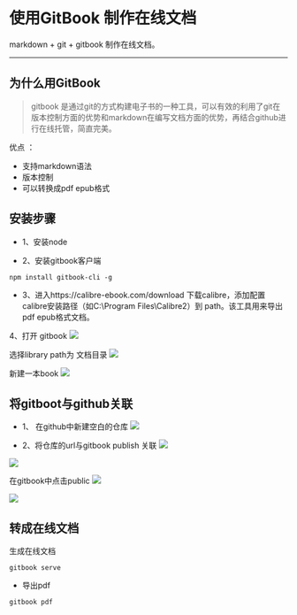 # 使用GitBook 制作在线文档

markdown + git + gitbook 制作在线文档。

***

## 为什么用GitBook

> gitbook 是通过git的方式构建电子书的一种工具，可以有效的利用了git在版本控制方面的优势和markdown在编写文档方面的优势，再结合github进行在线托管，简直完美。

优点 ：
* 支持markdown语法
* 版本控制
* 可以转换成pdf epub格式


## 安装步骤

* 1、安装node

* 2、安装gitbook客户端


```
npm install gitbook-cli -g
```

* 3、进入https://calibre-ebook.com/download 下载calibre，添加配置calibre安装路径（如C:\Program Files\Calibre2）到 path。该工具用来导出pdf epub格式文档。


4、打开 gitbook
![](/assets/2018-11-25_222019.jpg)

选择library path为 文档目录
![](/assets/2018-11-25_222225.jpg)

新建一本book
![](/assets/2018-11-25_222428.jpg)

## 将gitboot与github关联

* 1、 在github中新建空白的仓库
![](/assets/2018-11-25_222746.jpg)

* 2、将仓库的url与gitbook publish 关联
![](/assets/2018-11-25_222929.jpg)

![](/assets/2018-11-25_223102.jpg)

在gitbook中点击public
![](/assets/2018-11-25_223413.jpg)

![](/assets/2018-11-25_223157.jpg)

## 转成在线文档

生成在线文档

```
gitbook serve
```

* 导出pdf

```
gitbook pdf
```



